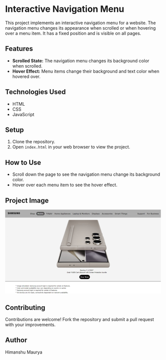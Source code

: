 # Interactive Navigation Menu

This project implements an interactive navigation menu for a website. The navigation menu changes its appearance when scrolled or when hovering over a menu item. It has a fixed position and is visible on all pages.

## Features

- **Scrolled State:** The navigation menu changes its background color when scrolled.
- **Hover Effect:** Menu items change their background and text color when hovered over.

## Technologies Used

- HTML
- CSS
- JavaScript

## Setup

1. Clone the repository.
2. Open `index.html` in your web browser to view the project.

## How to Use

- Scroll down the page to see the navigation menu change its background color.
- Hover over each menu item to see the hover effect.

## Project Image

![Project Image](./resources/Hover_Effect_&_Scrolled_State.png)

## Contributing

Contributions are welcome! Fork the repository and submit a pull request with your improvements.

## Author

Himanshu Maurya
